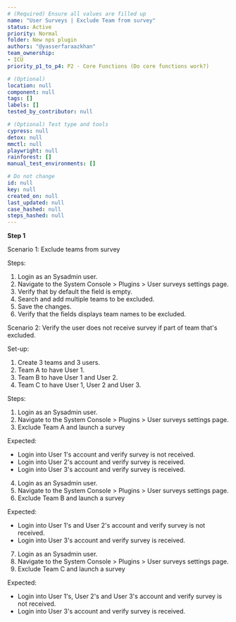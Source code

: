 ```yaml
---
# (Required) Ensure all values are filled up
name: "User Surveys | Exclude Team from survey"
status: Active
priority: Normal
folder: New nps plugin
authors: "@yasserfaraazkhan"
team_ownership: 
- ICU
priority_p1_to_p4: P2 - Core Functions (Do core functions work?)

# (Optional)
location: null
component: null
tags: []
labels: []
tested_by_contributor: null

# (Optional) Test type and tools
cypress: null
detox: null
mmctl: null
playwright: null
rainforest: []
manual_test_environments: []

# Do not change
id: null
key: null
created_on: null
last_updated: null
case_hashed: null
steps_hashed: null
---
```


**Step 1**

Scenario 1: Exclude teams from survey

Steps:

1. Login as an Sysadmin user.
2. Navigate to the System Console > Plugins > User surveys settings page.
3. Verify that by default the field is empty.
4. Search and add multiple teams to be excluded.
5. Save the changes.
6. Verify that the fields displays team names to be excluded.

Scenario 2: Verify the user does not receive survey if part of team that's excluded.

Set-up:

1. Create 3 teams and 3 users.
2. Team A to have User 1.
3. Team B to have User 1 and User 2.
4. Team C to have User 1, User 2 and User 3.

Steps:

1. Login as an Sysadmin user.
2. Navigate to the System Console > Plugins > User surveys settings page.
3. Exclude Team A and launch a survey

Expected:

- Login into User 1's account and verify survey is not received.
- Login into User 2's account and verify survey is received.
- Login into User 3's account and verify survey is received.

4. Login as an Sysadmin user.
5. Navigate to the System Console > Plugins > User surveys settings page.
6. Exclude Team B and launch a survey

Expected:

- Login into User 1's and User 2's account and verify survey is not received.
- Login into User 3's account and verify survey is received.

7. Login as an Sysadmin user.
8. Navigate to the System Console > Plugins > User surveys settings page.
9. Exclude Team C and launch a survey

Expected:

- Login into User 1's, User 2's and User 3's account and verify survey is not received.
- Login into User 3's account and verify survey is received.
